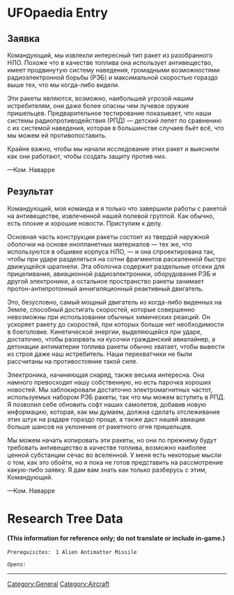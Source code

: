 # UFOpaedia Entry

## Заявка

Командующий, мы извлекли интересный тип ракет из разобранного НЛО.
Похоже что в качестве топлива она использует антивещество, имеет
продвинутую систему наведения, громадными возможностями радиоэлектронной
борьбы (РЭБ) и максимальной скоростью гораздо выше тех, что мы
когда-либо видели.

Эти ракеты являются, возможно, наибольшей угрозой нашим истребителям,
они даже более опасны чем лучевое оружие пришельцев. Предварительное
тестирование показывает, что наши системы радиопротиводействия (РПД) —
детский лепет по сравнению с их системой наведения, которая в
большинстве случаев бьёт всё, что мы можем ей противопоставить.

Крайне важно, чтобы мы начали исследование этих ракет и выяснили как они
работают, чтобы создать защиту против них.

—Ком. Наварре

## Результат

Командующий, моя команда и я только что завершили работы с ракетой на
антивеществе, извлеченной нашей полевой группой. Как обычно, есть плохие
и хорошие новости. Приступим к делу.

Основная часть конструкции ракеты состоит из твердой наружной оболочки
на основе инопланетных материалов — тех же, что используются в обшивке
корпуса НЛО, — и она спроектирована так, чтобы при ударе разделяться на
сотни фрагментов раскаленной быстро движущейся шрапнели. Эта оболочка
содержит раздельные отсеки для прицеливания, авиационной
радиоэлектроники, оборудования РЭБ и другой электроники, а остальное
пространство ракеты занимает протон-антипротонный аннигиляционный
реактивный двигатель.

Это, безусловно, самый мощный двигатель из когда-либо виденных на Земле,
способный достигать скоростей, которые совершенно невозможны при
использовании обычных химических реакций. Он ускоряет ракету до
скоростей, при которых больше нет необходимости в боеголовке.
Кинетической энергии, выделяющейся при ударе, достаточно, чтобы
разорвать на кусочки гражданский авиалайнер, а детонации антиматерии
топлива ракеты обычно хватает, чтобы вывести из строя даже наш
истребитель. Наши перехватчики не были рассчитаны на противостояние
такой силе.

Электроника, начиняющая снаряд, также весьма интересна. Она намного
превосходит нашу собственную, но есть парочка хороших новостей. Мы
заблокировали достаточно электромагнитных частот, используемых набором
РЭБ ракеты, так что мы можем вступить в РПД. Я позволил себе обновить
софт наших самолетов, добавив новую информацию, которая, как мы думаем,
должна сделать отслеживание этих штук на радаре гораздо проще, а также
даст нашей авиации больше шансов на уклонение от ракетного огня
пришельцев.

Мы можем начать копировать эти ракеты, но они по прежнему будут
требовать антивещество в качестве топлива, возможно наиболее ценной
субстанции сечас во вселенной. У меня есть некоторые мысли о том, как
это обойти, но я пока не готов представить на рассмотрение какую-либо
заявку. Я дам вам знать как только разберусь с этим, Командующий.

—Ком. Наварре

# Research Tree Data

**(This information for reference only; do not translate or include
in-game.)**

*`Prerequisites:`*
` 1 Alien Antimatter Missile`

*`Opens:`*

------------------------------------------------------------------------

[Category:General](Category:General "wikilink")
[Category:Aircraft](Category:Aircraft "wikilink")